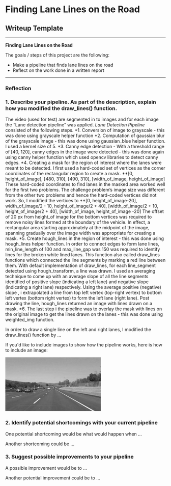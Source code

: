# **Finding Lane Lines on the Road** 

## Writeup Template

---

**Finding Lane Lines on the Road**

The goals / steps of this project are the following:
* Make a pipeline that finds lane lines on the road
* Reflect on the work done in a written report


[//]: # (Image References)

[image1]: ./examples/grayscale.jpg "Grayscale"

---

### Reflection

### 1. Describe your pipeline. As part of the description, explain how you modified the draw_lines() function.

The video (used for test) are segmented in to images and for each image the “Lane detection pipeline” was applied. 
*Lane Detection Pipeline* consisted of the following steps. 
*1. Conversion of image to grayscale - this was done using grayscale helper function
*2. Computation of gaussian blur of the grayscale image  - this was done using gaussian_blue helper function. I used a kernel size of 5. 
*3. Canny edge detection - With a threshold range of [40, 120], canny edges in the image were detected - this was done again using canny helper function which used opencv libraries to detect canny edges. 
*4. Creating a mask for the region of interest where the lanes were meant to be detected. 
I first used a hard-coded set of vertices as the corner coordinates of the rectangular region to create a mask. 
**[0, height_of_image], [480, 310], [490, 310], [width_of_image, height_of_image]
These hard-coded coordinates to find lanes in the masked area worked well for the first two problems. The challenge problem’s image size was different from the other two problems and hence the hard-coded vertices did not work. 
So, I modified the vertices to 
**[0, height_of_image-20], width_of_image/2 - 10, height_of_image/2 + 40], [width_of_image/2 + 10, height_of_image/2 + 40], [width_of_image, height_of_image -20]
The offset of 20 px from height_of image for the bottom vertices was required to remove noisy lines formed at the boundary of the vehicle. 
In effect, a rectangular area starting approximately at the midpoint of the image, spanning gradually over the image width was appropriate for creating a mask. 
*5. Create hough_lines in the region of interest - this was done using hough_lines helper function. In order to connect edges to form lane lines, min_line_length of 100 and max_line_gap was 150 was required to identify lines for the broken white lined lanes. 
This function also called draw_lines functions which connected the line segments by marking a red line between them. With default implementation of draw_lines, for each line_segment detected using hough_transform, a line was drawn. 
I used an averaging technique to come up with an average slope of all the line segments identified of positive slope (indicating a left lane) and negative slope (indicating a right lane) respectively. Using the average positive (negative) slope , i extrapolated a line from top left vertex (top-right vertex) to bottom left vertex (bottom right vertex) to form the left lane (right lane). Post drawing the line, hough_lines returned an image with lines drawn on a mask. 
*6. The last step i the pipeline was to overlay the mask with lines on the original image to get the lines drawn on the lanes - this was done using weighted_img function. 



In order to draw a single line on the left and right lanes, I modified the draw_lines() function by ...

If you'd like to include images to show how the pipeline works, here is how to include an image: 

![alt text][image1]


### 2. Identify potential shortcomings with your current pipeline


One potential shortcoming would be what would happen when ... 

Another shortcoming could be ...


### 3. Suggest possible improvements to your pipeline

A possible improvement would be to ...

Another potential improvement could be to ...
